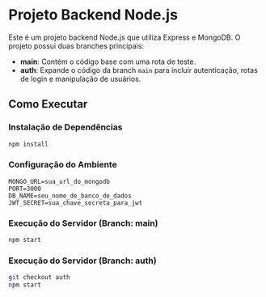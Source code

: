 # Projeto Backend Node.js

Este é um projeto backend Node.js que utiliza Express e MongoDB. O projeto possui duas branches principais:

- **main**: Contém o código base com uma rota de teste.
- **auth**: Expande o código da branch `main` para incluir autenticação, rotas de login e manipulação de usuários.

## Como Executar

### Instalação de Dependências

```bash
npm install
```

### Configuração do Ambiente

```env
MONGO_URL=sua_url_do_mongodb
PORT=3000
DB_NAME=seu_nome_de_banco_de_dados
JWT_SECRET=sua_chave_secreta_para_jwt
```

### Execução do Servidor (Branch: main)

```bash
npm start
```

### Execução do Servidor (Branch: auth)

```bash
git checkout auth
npm start
```
